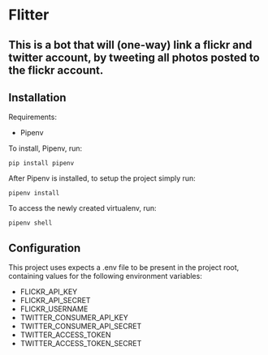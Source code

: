 # Flitter
## This is a bot that will (one-way) link a flickr and twitter account, by tweeting all photos posted to the flickr account.

## Installation
Requirements:
* Pipenv

To install, Pipenv, run:
```
pip install pipenv
```

After Pipenv is installed, to setup the project simply run:
```
pipenv install
```

To access the newly created virtualenv, run:
```
pipenv shell
```

## Configuration
This project uses expects a .env file to be present in the project root, containing values for the following environment variables:
* FLICKR_API_KEY
* FLICKR_API_SECRET
* FLICKR_USERNAME
* TWITTER_CONSUMER_API_KEY
* TWITTER_CONSUMER_API_SECRET
* TWITTER_ACCESS_TOKEN
* TWITTER_ACCESS_TOKEN_SECRET
